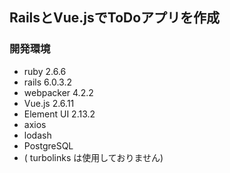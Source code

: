 ## RailsとVue.jsでToDoアプリを作成

### 開発環境

- ruby 2.6.6
- rails 6.0.3.2
- webpacker 4.2.2
- Vue.js 2.6.11
- Element UI 2.13.2
- axios
- lodash
- PostgreSQL
- ( turbolinks は使用しておりません)
